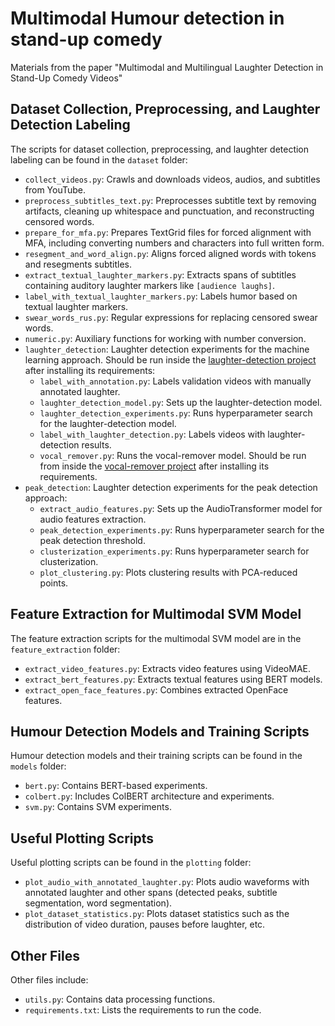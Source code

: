 # Multimodal Humour detection in stand-up comedy
Materials from the paper "Multimodal and Multilingual Laughter Detection in Stand-Up Comedy Videos"

## Dataset Collection, Preprocessing, and Laughter Detection Labeling

The scripts for dataset collection, preprocessing, and laughter detection labeling can be found in the `dataset` folder:

- `collect_videos.py`: Crawls and downloads videos, audios, and subtitles from YouTube.
- `preprocess_subtitles_text.py`: Preprocesses subtitle text by removing artifacts, cleaning up whitespace and
  punctuation, and reconstructing censored words.
- `prepare_for_mfa.py`: Prepares TextGrid files for forced alignment with MFA, including converting numbers and
  characters into full written form.
- `resegment_and_word_align.py`: Aligns forced aligned words with tokens and resegments subtitles.
- `extract_textual_laughter_markers.py`: Extracts spans of subtitles containing auditory laughter markers
  like `[audience laughs]`.
- `label_with_textual_laughter_markers.py`: Labels humor based on textual laughter markers.
- `swear_words_rus.py`: Regular expressions for replacing censored swear words.
- `numeric.py`: Auxiliary functions for working with number conversion.
- `laughter_detection`: Laughter detection experiments for the machine learning approach. Should be run inside the
  [laughter-detection project](https://github.com/jrgillick/laughter-detection) after installing its
  requirements:
    - `label_with_annotation.py`: Labels validation videos with manually annotated laughter.
    - `laughter_detection_model.py`: Sets up the laughter-detection model.
    - `laughter_detection_experiments.py`: Runs hyperparameter search for the laughter-detection model.
    - `label_with_laughter_detection.py`: Labels videos with laughter-detection results.
    - `vocal_remover.py`: Runs the vocal-remover model. Should be run from inside the [vocal-remover
      project](https://github.com/tsurumeso/vocal-remover) after installing its requirements.
- `peak_detection`: Laughter detection experiments for the peak detection approach:
    - `extract_audio_features.py`: Sets up the AudioTransformer model for audio features extraction.
    - `peak_detection_experiments.py`: Runs hyperparameter search for the peak detection threshold.
    - `clusterization_experiments.py`: Runs hyperparameter search for clusterization.
    - `plot_clustering.py`: Plots clustering results with PCA-reduced points.

## Feature Extraction for Multimodal SVM Model

The feature extraction scripts for the multimodal SVM model are in the `feature_extraction` folder:

- `extract_video_features.py`: Extracts video features using VideoMAE.
- `extract_bert_features.py`: Extracts textual features using BERT models.
- `extract_open_face_features.py`: Combines extracted OpenFace features.

## Humour Detection Models and Training Scripts

Humour detection models and their training scripts can be found in the `models` folder:

- `bert.py`: Contains BERT-based experiments.
- `colbert.py`: Includes ColBERT architecture and experiments.
- `svm.py`: Contains SVM experiments.

## Useful Plotting Scripts

Useful plotting scripts can be found in the `plotting` folder:

- `plot_audio_with_annotated_laughter.py`: Plots audio waveforms with annotated laughter and other spans (detected
  peaks, subtitle segmentation, word segmentation).
- `plot_dataset_statistics.py`: Plots dataset statistics such as the distribution of video duration, pauses before
  laughter, etc.

## Other Files

Other files include:

- `utils.py`: Contains data processing functions.
- `requirements.txt`: Lists the requirements to run the code.

